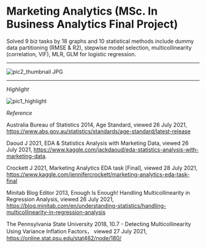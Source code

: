 # Marketing Analytics (MSc. In Business Analytics Final Project)
Solved 9 biz tasks by 18 graphs and 10 statistical methods include dummy data partitioning (RMSE & R2), stepwise model selection, multicollinearity (correlation, VIF), MLR, GLM for logistic regression.

***

![pic2_thumbnail JPG](https://user-images.githubusercontent.com/81752452/133225337-86ee850c-e246-4483-8627-e170c3cef596.png)

***

*Highlight*

![pic1_highlight](https://user-images.githubusercontent.com/81752452/133225479-19afc9e8-4819-4a4a-9a4f-9b9423d2e2a1.png)

*Reference*

Australia Bureau of Statistics 2014, Age Standard, viewed 26 July 2021, https://www.abs.gov.au/statistics/standards/age-standard/latest-release

Daoud J 2021, EDA & Statistics Analysis with Marketing Data, viewed 26 July 2021, https://www.kaggle.com/jackdaoud/eda-statistics-analysis-with-marketing-data.

Crockett J 2021, Marketing Analytics EDA task [Final], viewed 28 July 2021, https://www.kaggle.com/jennifercrockett/marketing-analytics-eda-task-final

Minitab Blog Editor 2013, Enough Is Enough! Handling Multicollinearity in Regression Analysis, viewed 26 July 2021, https://blog.minitab.com/en/understanding-statistics/handling-multicollinearity-in-regression-analysis

The Pennsylvania State University 2018, 10.7 - Detecting Multicollinearity Using Variance Inflation Factors， viewed 27 July 2021, https://online.stat.psu.edu/stat462/node/180/
